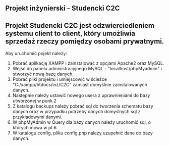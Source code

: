 Projekt inżynierski - Studencki C2C
----------------------------------------------------------
Projekt Studencki C2C jest odzwierciedleniem systemu client to client, 
który umożliwia sprzedaż rzeczy pomiędzy osobami prywatnymi.
-----------------------------------------------------------
Aby uruchomić pojekt należy:
1. Pobrać aplikację XAMPP i zainstalować z opcjami Apache2 oraz MySQL.
2. Wejść do panelu administracyjnego MySQL - "localhost/phpMyadmin" i stworzyć nową bazę danych.
3. Pobrać pliki projektu i umiejscowić w ścieżce "C:/xampp/htdocs/inż/C2C" zamiast domyślnie zainstalowanych danych.
5. Następnie należy ustawić nowego usera z uprawnieniami do bazy utworzonej w punk.2
6. Z katalogu backups należy pobrać sql do tworzenia schematu bazy danych oraz w przypadku potrzeby danych domyślnych sql z przykładowymi danymi.
7. W phpMyAdmin w Query dla bazy danych należy uruchomić sql, o których mowa w pt.6.
8. W katalogu config, pliku config.php należy uzupełnić dane do bazy danych.

